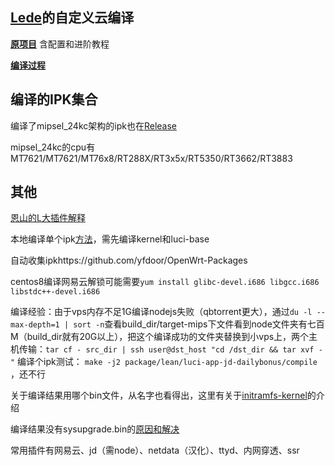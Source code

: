 ## [Lede](https://github.com/coolsnowwolf/lede)的自定义云编译

**[原项目](https://github.com/P3TERX/Actions-OpenWrt)** 含配置和进阶教程

**[编译过程](https://www.cnblogs.com/elewei/p/9353908.html)**

## 编译的IPK集合

编译了mipsel_24kc架构的ipk也在[Release](https://github.com/kivid/myOpenwrt/releases)

mipsel_24kc的cpu有MT7621/MT7621/MT76x8/RT288X/RT3x5x/RT5350/RT3662/RT3883

## 其他

[恩山的L大插件解释](https://www.right.com.cn/forum/thread-344825-1-1.html)

本地编译单个ipk[方法](https://jarviswwong.com/compile-ipk-separately-with-openwrt.html)，需先编译kernel和luci-base

自动收集ipkhttps://github.com/yfdoor/OpenWrt-Packages

centos8编译网易云解锁可能需要`yum install glibc-devel.i686 libgcc.i686 libstdc++-devel.i686`

编译经验：由于vps内存不足1G编译nodejs失败（qbtorrent更大），通过`du -l --max-depth=1 | sort -n`查看build_dir/target-mips下文件看到node文件夹有七百M（build_dir就有20G以上），把这个编译成功的文件夹替换到小vps上，两个主机传输：`tar cf - src_dir | ssh user@dst_host "cd /dst_dir && tar xvf -"` 
编译个ipk测试： ` make -j2 package/lean/luci-app-jd-dailybonus/compile ` ，还不行

关于编译结果用哪个bin文件，从名字也看得出，这里有关于[initramfs-kernel](https://blog.csdn.net/GK_Ph/article/details/85775737)的介绍

编译结果没有sysupgrade.bin的[原因和解决](https://www.right.com.cn/forum/thread-147308-1-1.html)

常用插件有网易云、jd（需node）、netdata（汉化）、ttyd、内网穿透、ssr
